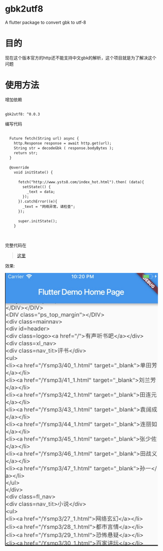 # gbk2utf8
A flutter package to convert gbk to utf-8

# 目的

现在这个版本官方的http还不能支持中文gbk的解析，这个项目就是为了解决这个问题

# 使用方法

增加依赖

```

gbk2utf8: ^0.0.3

```

编写代码

```

  Future fetch(String url) async {
    http.Response response = await http.get(url);
    String str = decodeGbk ( response.bodyBytes );
    return str;
  }
  
  @override
    void initState() {
  
      fetch("http://www.ysts8.com/index_hot.html").then( (data){
        setState(() {
          _text = data;
        });
      }).catchError((e){
        _text = "网络异常，请检查";
      });
  
      super.initState();
    }



```

完整代码在

>[这里](https://github.com/jzoom/gbk2utf8/blob/master/example/lib/main.dart)


效果:

![](https://github.com/jzoom/images/raw/master/gbk2utf8.png)
